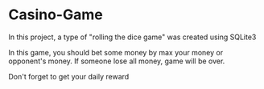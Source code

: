 # Casino-Game
In this project, a type of "rolling the dice game" was created using SQLite3

In this game, you should bet some money by max your money or opponent's money. If someone lose all money, game will be over.

Don't forget to get your daily reward
